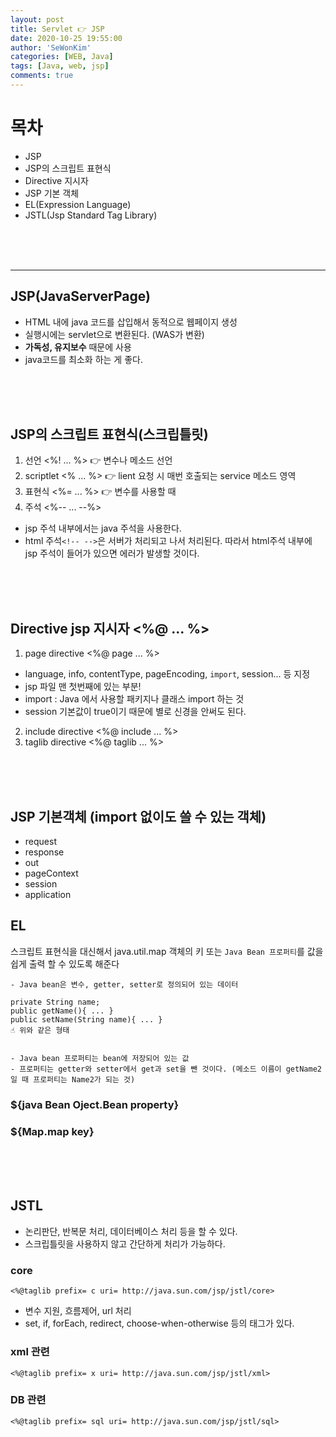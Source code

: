 ```yaml
---
layout: post
title: Servlet 👉 JSP
date: 2020-10-25 19:55:00
author: 'SeWonKim'
categories: [WEB, Java]
tags: [Java, web, jsp]
comments: true
---
```


# 목차

- JSP
- JSP의 스크립트 표현식
- Directive 지시자
- JSP 기본 객체
- EL(Expression Language)
- JSTL(Jsp Standard Tag Library)

&nbsp;  
&nbsp;  
&nbsp;

---

## JSP(JavaServerPage)

- HTML 내에 java 코드를 삽입해서 동적으로 웹페이지 생성
- 실행시에는 servlet으로 변환된다. (WAS가 변환)
- **가독성, 유지보수** 때문에 사용
- java코드를 최소화 하는 게 좋다.

&nbsp;  
&nbsp;  
&nbsp;

## JSP의 스크립트 표현식(스크립틀릿)

1. 선언 <%! ... %> 👉 변수나 메소드 선언
2. scriptlet <% ... %> 👉 lient 요청 시 매번 호출되는 service 메소드 영역
3. 표현식 <%= ... %> 👉 변수를 사용할 때
4. 주석 <%-- ... --%>

- jsp 주석 내부에서는 java 주석을 사용한다.
- html 주석`<!-- -->`은 서버가 처리되고 나서 처리된다. 따라서 html주석 내부에 jsp 주석이 들어가 있으면 에러가 발생할 것이다.

&nbsp;  
&nbsp;  
&nbsp;

## Directive jsp 지시자 <%@ ... %>

1. page directive <%@ page ... %>

- language, info, contentType, pageEncoding, `import`, session... 등 지정
- jsp 파일 맨 첫번째에 있는 부분!
- import : Java 에서 사용할 패키지나 클래스 import 하는 것
- session 기본값이 true이기 때문에 별로 신경을 안써도 된다.

2. include directive <%@ include ... %>
3. taglib directive <%@ taglib ... %>

&nbsp;  
&nbsp;  
&nbsp;

## JSP 기본객체 (import 없이도 쓸 수 있는 객체)

- request
- response
- out
- pageContext
- session
- application

## EL

스크립트 표현식을 대신해서 java.util.map 객체의 키 또는 `Java Bean 프로퍼티`를 값을 쉽게 출력 할 수 있도록 해준다

```
- Java bean은 변수, getter, setter로 정의되어 있는 데이터

private String name;
public getName(){ ... }
public setName(String name){ ... }
☝ 위와 같은 형태


- Java bean 프로퍼티는 bean에 저장되어 있는 값
- 프로퍼티는 getter와 setter에서 get과 set을 뺀 것이다. (메소드 이름이 getName2 일 때 프로퍼티는 Name2가 되는 것)
```

### \${java Bean Oject.Bean property}

### \${Map.map key}

&nbsp;  
&nbsp;  
&nbsp;

## JSTL

- 논리판단, 반복문 처리, 데이터베이스 처리 등을 할 수 있다.
- 스크립틀릿을 사용하지 않고 간단하게 처리가 가능하다.

### core

`<%@taglib prefix= c uri= http://java.sun.com/jsp/jstl/core>`

- 변수 지원, 흐름제어, url 처리
- set, if, forEach, redirect, choose-when-otherwise 등의 태그가 있다.

### xml 관련

`<%@taglib prefix= x uri= http://java.sun.com/jsp/jstl/xml>`

### DB 관련

`<%@taglib prefix= sql uri= http://java.sun.com/jsp/jstl/sql>`

&nbsp;  
&nbsp;  
&nbsp;
